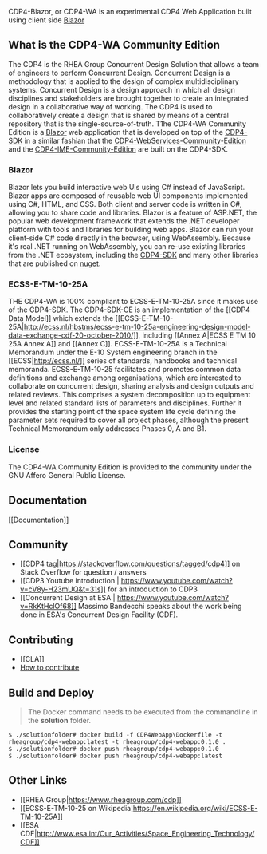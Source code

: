 CDP4-Blazor, or CDP4-WA is an experimental CDP4 Web Application built using client side [Blazor](https://dotnet.microsoft.com/apps/aspnet/web-apps/client)

## What is the CDP4-WA Community Edition

The CDP4 is the RHEA Group Concurrent Design Solution that allows a team of engineers to perform Concurrent Design. Concurrent Design is a methodology that is applied to the design of complex multidisciplinary systems. Concurrent Design is a design approach in which all design disciplines and stakeholders are brought together to create an integrated design in a collaborative way of working. The CDP4 is used to collaboratively create a design that is shared by means of a central repository that is the single-source-of-truth. T1he CDP4-WA Community Edition is a [Blazor](https://dotnet.microsoft.com/apps/aspnet/web-apps/client) web application that is developed on top of the [CDP4-SDK](https://github.com/RHEAGROUP/CDP4-SDK-Community-Edition/) in a similar fashian that the [CDP4-WebServices-Community-Edition](https://github.com/RHEAGROUP/CDP4-WebServices-Community-Edition/) and the [CDP4-IME-Community-Edition](https://github.com/RHEAGROUP/CDP4-IME-Community-Edition) are built on the CDP4-SDK.

### Blazor

Blazor lets you build interactive web UIs using C# instead of JavaScript. Blazor apps are composed of reusable web UI components implemented using C#, HTML, and CSS. Both client and server code is written in C#, allowing you to share code and libraries. Blazor is a feature of ASP.NET, the popular web development framework that extends the .NET developer platform with tools and libraries for building web apps. Blazor can run your client-side C# code directly in the browser, using WebAssembly. Because it's real .NET running on WebAssembly, you can re-use existing libraries from the .NET ecosystem, including the [CDP4-SDK](https://github.com/RHEAGROUP/CDP4-SDK-Community-Edition/) and many other libraries that are published on [nuget](https://www.nuget.org/).

### ECSS-E-TM-10-25A

THE CDP4-WA is 100% compliant to ECSS-E-TM-10-25A since it makes use of the CDP4-SDK. The CDP4-SDK-CE is an implementation of the [[CDP4 Data Model]] which extends the [[ECSS-E-TM-10-25A|http://ecss.nl/hbstms/ecss-e-tm-10-25a-engineering-design-model-data-exchange-cdf-20-october-2010/]], including [[Annex A|ECSS E TM 10 25A Annex A]] and [[Annex C]]. ECSS-E-TM-10-25A is a Technical Memorandum under the E-10 System engineering branch in the [[ECSS|http://ecss.nl/]] series of standards, handbooks and technical memoranda. ECSS-E-TM-10-25 facilitates and promotes common data definitions and exchange among organisations, which are interested to collaborate on concurrent design, sharing analysis and design outputs and related reviews. This comprises a system decomposition up to equipment level and related standard lists of parameters and disciplines. Further it provides the starting point of the space system life cycle defining the parameter sets required to cover all project phases, although the present Technical Memorandum only addresses Phases 0, A and B1.

###  License

The CDP4-WA Community Edition is provided to the community under the GNU Affero General Public License. 

## Documentation

[[Documentation]]

## Community

  - [[CDP4 tag|https://stackoverflow.com/questions/tagged/cdp4]] on Stack Overflow for question / answers
  - [[CDP3 Youtube introduction | https://www.youtube.com/watch?v=cV8y-H23mUQ&t=31s]] for an introduction to CDP3
  - [[Concurrent Design at ESA | https://www.youtube.com/watch?v=RkKtHclOf68]] Massimo Bandecchi speaks about the work being done in ESA's Concurrent Design Facility (CDF).

## Contributing

* [[CLA]]
* [How to contribute](https://github.com/RHEAGROUP/CDP4-SDK-Community-Edition/blob/master/.github/CONTRIBUTING.md)

## Build and Deploy

> The Docker command needs to be executed from the commandline in the **solution** folder.

```
$ ./solutionfolder# docker build -f CDP4WebApp\Dockerfile -t rheagroup/cdp4-webapp:latest -t rheagroup/cdp4-webapp:0.1.0 .
$ ./solutionfolder# docker push rheagroup/cdp4-webapp:0.1.0
$ ./solutionfolder# docker push rheagroup/cdp4-webapp:latest
```

## Other Links

* [[RHEA Group|https://www.rheagroup.com/cdp]]
* [[ECSS-E-TM-10-25 on Wikipedia|https://en.wikipedia.org/wiki/ECSS-E-TM-10-25A]]
* [[ESA CDF|http://www.esa.int/Our_Activities/Space_Engineering_Technology/CDF]]